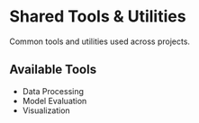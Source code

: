 # Shared Tools & Utilities

Common tools and utilities used across projects.

## Available Tools
- Data Processing
- Model Evaluation
- Visualization
